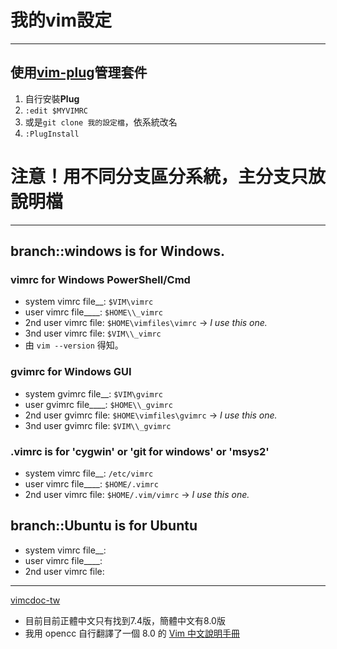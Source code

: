 # 我的vim設定
------
## 使用[vim-plug](https://github.com/junegunn/vim-plug)管理套件
 1. 自行安裝**Plug**
 2. `:edit $MYVIMRC`
 3. 或是`git clone 我的設定檔`，依系統改名
 4. `:PlugInstall`

# 注意！用不同分支區分系統，主分支只放說明檔
------
## branch::windows is for Windows.
### **vimrc** for Windows PowerShell/Cmd
 - system vimrc file__: `$VIM\vimrc`
 - user vimrc file____: `$HOME\\_vimrc`
 - 2nd user vimrc file: `$HOME\vimfiles\vimrc` -> _I use this one._
 - 3nd user vimrc file: `$VIM\\_vimrc`
 - 由 `vim --version` 得知。


### **gvimrc** for Windows GUI
 - system gvimrc file__: `$VIM\gvimrc`
 - user gvimrc file____: `$HOME\\_gvimrc`
 - 2nd user gvimrc file: `$HOME\vimfiles\gvimrc` -> _I use this one._
 - 3nd user gvimrc file: `$VIM\\_gvimrc`


### **.vimrc** is for 'cygwin' or 'git for windows' or 'msys2'
 - system vimrc file__: `/etc/vimrc`
 - user vimrc file____: `$HOME/.vimrc`
 - 2nd user vimrc file: `$HOME/.vim/vimrc` -> _I use this one._


## branch::Ubuntu is for Ubuntu
 - system vimrc file__:
 - user vimrc file____:
 - 2nd user vimrc file:
------

 [vimcdoc-tw](https://github.com/chusiang/vimcdoc-tw)
- 目前目前正體中文只有找到7.4版，簡體中文有8.0版
- 我用 opencc 自行翻譯了一個 8.0 的 [Vim 中文說明手冊](https://github.com/imper0502/vimcdoc-tw)



